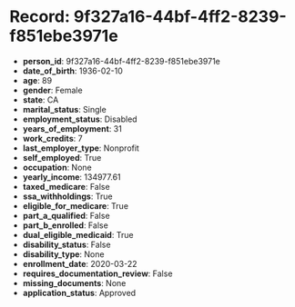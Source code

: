 # Record: 9f327a16-44bf-4ff2-8239-f851ebe3971e

- **person_id**: 9f327a16-44bf-4ff2-8239-f851ebe3971e
- **date_of_birth**: 1936-02-10
- **age**: 89
- **gender**: Female
- **state**: CA
- **marital_status**: Single
- **employment_status**: Disabled
- **years_of_employment**: 31
- **work_credits**: 7
- **last_employer_type**: Nonprofit
- **self_employed**: True
- **occupation**: None
- **yearly_income**: 134977.61
- **taxed_medicare**: False
- **ssa_withholdings**: True
- **eligible_for_medicare**: True
- **part_a_qualified**: False
- **part_b_enrolled**: False
- **dual_eligible_medicaid**: True
- **disability_status**: False
- **disability_type**: None
- **enrollment_date**: 2020-03-22
- **requires_documentation_review**: False
- **missing_documents**: None
- **application_status**: Approved